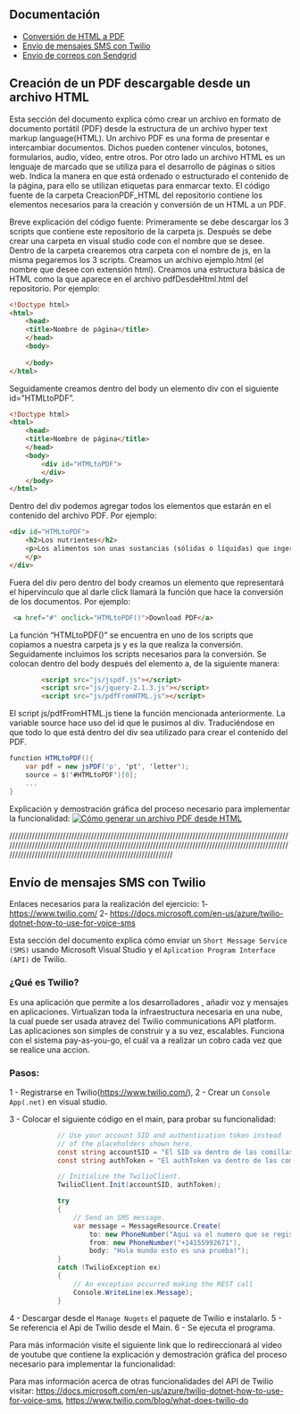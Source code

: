 ## Documentación

* [Conversión de HTML a PDF](#Creación-de-un-PDF-descargable-desde-un-archivo-HTML)
* [Envío de mensajes SMS con Twilio](#Envío-de-mensajes-SMS-con-Twilio)
* [Envío de correos con Sendgrid](#installation)

## Creación de un PDF descargable desde un archivo HTML

Esta sección del documento explica cómo crear un archivo en formato de documento portátil (PDF) desde la estructura de un archivo hyper text markup language(HTML).
Un archivo PDF es una forma de presentar e intercambiar documentos. Dichos pueden contener vínculos, botones, formularios, audio, vídeo, entre otros. 
Por otro lado un archivo HTML es un lenguaje de marcado que se utiliza para el desarrollo de páginas o sitios web. Indica la manera en que está ordenado o estructurado el contenido de la página, para ello se utilizan etiquetas para enmarcar texto.
El código fuente de la carpeta CreacionPDF_HTML del repositorio contiene los elementos necesarios para la creación y conversión de un HTML a un PDF.

Breve explicación del código fuente:
Primeramente se debe descargar los 3 scripts que contiene este repositorio de la carpeta js. Después se debe crear una carpeta en visual studio code con el nombre que se desee. Dentro de la carpeta crearemos otra carpeta con el nombre de js, en la misma pegaremos los 3 scripts. Creamos un archivo ejemplo.html (el nombre que desee con extensión html). Creamos una estructura básica de HTML como la que aparece en el archivo pdfDesdeHtml.html del repositorio. Por ejemplo:
```html
<!Doctype html>
<html>
    <head>
	<title>Nombre de página</title>
    </head>
    <body>
        
    </body>
</html>
```
 
Seguidamente creamos dentro del body un elemento div con el siguiente id=”HTMLtoPDF”.
```html
<!Doctype html>
<html>
    <head>
	<title>Nombre de página</title>
    </head>
    <body>
        <div id="HTMLtoPDF">
        </div>
    </body>
</html>
```

Dentro del div podemos agregar todos los elementos que estarán en el contenido del archivo PDF. Por ejemplo:
```html
<div id="HTMLtoPDF">
    <h2>Los nutrientes</h2>
    <p>Los alimentos son unas sustancias (sólidas o líquidas) que ingerimos y que nuestro organismo transforma obteniendo unas sustancias químicas, nutrientes, necesarios para la formación, crecimiento y reconstrucción de nuestros tejidos. Alimentos son la leche y sus derivados, las legumbres, las carnes, el pescado, la fruta, las verduras, las hortalizas, los cereales, la mantequilla, etc. y nutrientes, los hidratos de carbono, las proteínas, la fibra, los minerales y los lípidos.
    </p>  
</div>
```

Fuera del div pero dentro del body creamos un elemento <a> que representará el hipervínculo que al darle click llamará la función que hace la conversión de los documentos. Por ejemplo:
```html
 <a href="#" onclick="HTMLtoPDF()">Download PDF</a>
```
La función “HTMLtoPDF()” se encuentra en uno de los scripts que copiamos a nuestra carpeta js y es la que realiza la conversión.
Seguidamente incluimos los scripts necesarios para la conversión. Se colocan dentro del body después del elemento a, de la siguiente manera:
```html
        <script src="js/jspdf.js"></script>
        <script src="js/jquery-2.1.3.js"></script>
        <script src="js/pdfFromHTML.js"></script>
```
	
El script js/pdfFromHTML.js tiene la función mencionada anteriormente. La variable source hace uso del id que le pusimos al div. Traduciéndose en que todo lo que está dentro del div sea utilizado para crear el contenido del PDF.
```cs
function HTMLtoPDF(){
    var pdf = new jsPDF('p', 'pt', 'letter');
    source = $('#HTMLtoPDF')[0];
    ...
}
```

Explicación y demostración gráfica del proceso necesario para implementar la funcionalidad:
[![Cómo generar un archivo PDF desde HTML](https://img.youtube.com/vi/RzVcKMVioSg/0.jpg)](https://www.youtube.com/embed/RzVcKMVioSg "Cómo generar un archivo PDF desde HTML")

////////////////////////////////////////////////////////////////////////////////////////////////////////////////////////////////////////////////////////////////////////////////////////////////////////////////////////////////////////////////////////////////

## Envío de mensajes SMS con Twilio

Enlaces necesarios para la realización del ejercicio:
1- https://www.twilio.com/
2- https://docs.microsoft.com/en-us/azure/twilio-dotnet-how-to-use-for-voice-sms

Esta sección del documento explica cómo enviar un `Short Message Service (SMS)` usando Microsoft Visual Studio y 
el `Aplication Program Interface (API)` de Twilio.

### ¿Qué es Twilio?

Es una aplicación que permite a los desarrolladores , añadir voz y mensajes en aplicaciones.
Virtualizan toda la infraestructura necesaria en una nube, la cual puede ser usada atravez del Twilio communications API platform.
Las aplicaciones son simples de construir y a su vez, escalables.
Funciona con el sistema pay-as-you-go, el cuál va a realizar un cobro cada vez que se realice una accion.


### Pasos:
1 - Registrarse en Twilio(https://www.twilio.com/),
2 - Crear un `Console App(.net)` en visual studio.

3 - Colocar el siguiente código en el main, para probar su funcionalidad: 
```cs
            // Use your account SID and authentication token instead
            // of the placeholders shown here.
            const string accountSID = "El SID va dentro de las comillas";
            const string authToken = "El authToken va dentro de las comillas";

            // Initialize the TwilioClient.
            TwilioClient.Init(accountSID, authToken);

            try
            {
                // Send an SMS message.
                var message = MessageResource.Create(
                    to: new PhoneNumber("Aqui va el numero que se registro en Twilio"),
                    from: new PhoneNumber("+14155992671"),
                    body: "Hola mundo esto es una prueba!");
            }
            catch (TwilioException ex)
            {
                // An exception occurred making the REST call
                Console.WriteLine(ex.Message);
            }
```

4 -  Descargar desde el `Manage Nugets` el paquete de Twilio e instalarlo. 
5 -  Se referencia el Api de Twilio desde el Main.
6 -  Se ejecuta el programa.

Para más información visite el siguiente link que lo redireccionará al video de youtube que contiene la explicación 
y demostración gráfica del proceso necesario para implementar la funcionalidad:

Para mas información acerca de otras funcionalidades del API de Twilio visitar:
https://docs.microsoft.com/en-us/azure/twilio-dotnet-how-to-use-for-voice-sms,
https://www.twilio.com/blog/what-does-twilio-do
